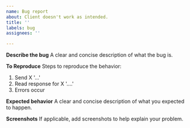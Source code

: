 ```yaml
---
name: Bug report
about: Client doesn't work as intended.
title: ''
labels: bug
assignees: ''

---
```


**Describe the bug**
A clear and concise description of what the bug is.

**To Reproduce**
Steps to reproduce the behavior:
1. Send X '...'
2. Read response for X '....'
4. Errors occur

**Expected behavior**
A clear and concise description of what you expected to happen.

**Screenshots**
If applicable, add screenshots to help explain your problem.
